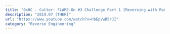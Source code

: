 ```yaml
---
title: "0x0C - Cutter: FLARE-On #3 Challenge Part 1 [Reversing with Radare2]"
description: "2019.07 [THER]"
url: "https://www.youtube.com/watch?v=hbEpVwD5rJI"
category: "Reverse Engineering"
---
```

